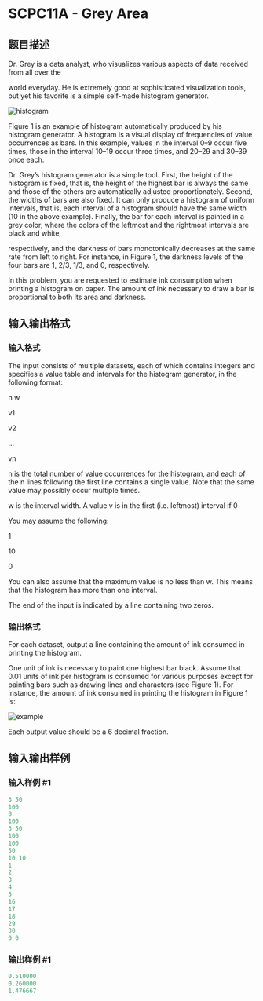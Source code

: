 # SCPC11A - Grey Area

## 题目描述

Dr. Grey is a data analyst, who visualizes various aspects of data received from all over the

world everyday. He is extremely good at sophisticated visualization tools, but yet his favorite is a simple self-made histogram generator.

![histogram](https://cdn.luogu.com.cn/upload/vjudge_pic/SP9755/bd3e538c96aa452cdfb09aff0395c04c863522fa.png)

Figure 1 is an example of histogram automatically produced by his histogram generator. A histogram is a visual display of frequencies of value occurrences as bars. In this example, values in the interval 0–9 occur five times, those in the interval 10–19 occur three times, and 20–29 and 30–39 once each.

Dr. Grey’s histogram generator is a simple tool. First, the height of the histogram is fixed, that is, the height of the highest bar is always the same and those of the others are automatically adjusted proportionately. Second, the widths of bars are also fixed. It can only produce a histogram of uniform intervals, that is, each interval of a histogram should have the same width (10 in the above example). Finally, the bar for each interval is painted in a grey color, where the colors of the leftmost and the rightmost intervals are black and white,

respectively, and the darkness of bars monotonically decreases at the same rate from left to right. For instance, in Figure 1, the darkness levels of the four bars are 1, 2/3, 1/3, and 0, respectively.

In this problem, you are requested to estimate ink consumption when printing a histogram on paper. The amount of ink necessary to draw a bar is proportional to both its area and darkness.

## 输入输出格式

### 输入格式

The input consists of multiple datasets, each of which contains integers and specifies a value table and intervals for the histogram generator, in the following format:

n w

v1

v2

...

vn

n is the total number of value occurrences for the histogram, and each of the n lines following the first line contains a single value. Note that the same value may possibly occur multiple times.

w is the interval width. A value v is in the first (i.e. leftmost) interval if 0

You may assume the following:

1

10

0

You can also assume that the maximum value is no less than w. This means that the histogram has more than one interval.

The end of the input is indicated by a line containing two zeros.

### 输出格式

For each dataset, output a line containing the amount of ink consumed in printing the histogram.

One unit of ink is necessary to paint one highest bar black. Assume that 0.01 units of ink per histogram is consumed for various purposes except for painting bars such as drawing lines and characters (see Figure 1). For instance, the amount of ink consumed in printing the histogram in Figure 1 is:

![example](https://cdn.luogu.com.cn/upload/vjudge_pic/SP9755/4b12b88b791b64ea1133a8abf3012ec884de8030.png)

Each output value should be a 6 decimal fraction.

## 输入输出样例

### 输入样例 #1

```cpp
3 50
100
0
100
3 50
100
100
50
10 10
1
2
3
4
5
16
17
18
29
30
0 0
```


### 输出样例 #1

```cpp
0.510000
0.260000
1.476667
```


